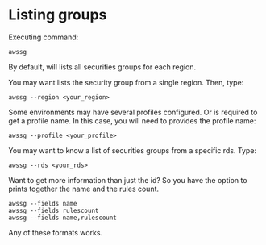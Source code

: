 # Listing groups


Executing command:

```
awssg
```

By default, will lists all securities groups for each region.

You may want lists the security group from a single region. Then, type:

```
awssg --region <your_region>
```

Some environments may have several profiles configured. Or is required to get a profile name. In this case, you will need to provides the profile name:

```
awssg --profile <your_profile>
```

You may want to know a list of securities groups from a specific rds. Type:

```
awssg --rds <your_rds>
```

Want to get more information than just the id? So you have the option to prints together the name and the rules count.
```
awssg --fields name
awssg --fields rulescount
awssg --fields name,rulescount
```
Any of these formats works.

